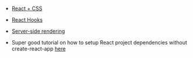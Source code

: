 - [React + CSS](https://www.youtube.com/watch?v=Z0OPBwLu5s0)
- [React Hooks](https://reactjs.org/docs/hooks-intro.html)
- [Server-side rendering](https://www.digitalocean.com/community/tutorials/react-server-side-rendering)

- Super good tutorial on how to setup React project dependencies without create-react-app [here](https://dev.to/siradji/react-without-create-react-app-start-building-your-react-project-like-a-professional-1hih)